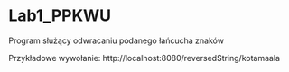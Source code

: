 # Lab1_PPKWU

Program służący odwracaniu podanego łańcucha znaków

Przykładowe wywołanie: http://localhost:8080/reversedString/kotamaala
